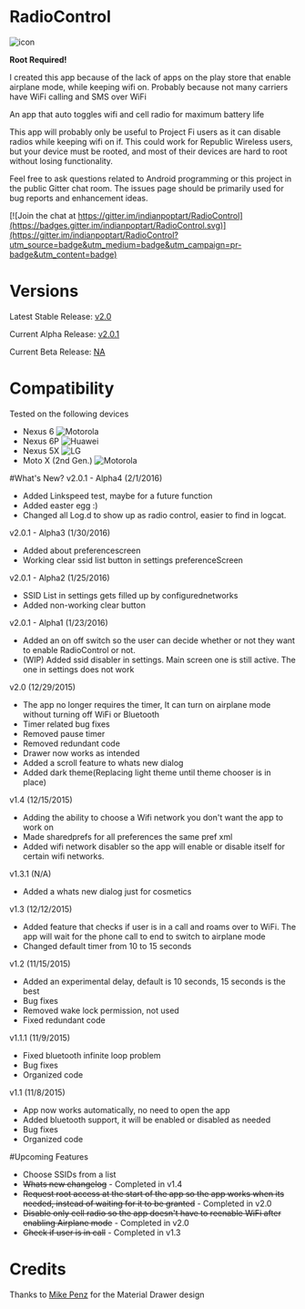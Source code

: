 # RadioControl
![icon](https://nikhilp.org/images/ic_launcher.png)

**Root Required!**

I created this app because of the lack of apps on the play store that enable airplane mode, while keeping wifi on. Probably because not many carriers have WiFi calling and SMS over WiFi

An app that auto toggles wifi and cell radio for maximum battery life

This app will probably only be useful to Project Fi users as it can disable radios while keeping wifi on if.
This could work for Republic Wireless users, but your device must be rooted, and most of their devices are hard to root without losing functionality.

Feel free to ask questions related to Android programming or this project in the public Gitter chat room. The issues page should be primarily used for bug reports and enhancement ideas.

[![Join the chat at https://gitter.im/indianpoptart/RadioControl](https://badges.gitter.im/indianpoptart/RadioControl.svg)](https://gitter.im/indianpoptart/RadioControl?utm_source=badge&utm_medium=badge&utm_campaign=pr-badge&utm_content=badge)

# Versions

Latest Stable Release: [v2.0](https://github.com/indianpoptart/RadioControl/releases/latest)

Current Alpha Release: [v2.0.1](https://github.com/indianpoptart/RadioControl/releases/tag/v2.0.1-alpha4)

Current Beta Release: [NA]()

# Compatibility
Tested on the following devices
- Nexus 6 ![Motorola](https://nikhilp.org/images/moto.png)
- Nexus 6P ![Huawei](https://nikhilp.org/images/huawei.png)
- Nexus 5X ![LG](https://nikhilp.org/images/lg.png)
- Moto X (2nd Gen.) ![Motorola](https://nikhilp.org/images/moto.png)

#What's New?
v2.0.1 - Alpha4 (2/1/2016)
- Added Linkspeed test, maybe for a future function
- Added easter egg :)
- Changed all Log.d to show up as radio control, easier to find in logcat.

v2.0.1 - Alpha3 (1/30/2016)
- Added about preferencescreen
- Working clear ssid list button in settings preferenceScreen

v2.0.1 - Alpha2 (1/25/2016)
- SSID List in settings gets filled up by configurednetworks
- Added non-working clear button

v2.0.1 - Alpha1 (1/23/2016)
- Added an on off switch so the user can decide whether or not they want
to enable RadioControl or not.
- (WIP) Added ssid disabler in settings. Main screen one is still
active. The one in settings does not work

v2.0 (12/29/2015)
- The app no longer requires the timer, It can turn on airplane mode without turning off WiFi or Bluetooth 
- Timer related bug fixes
- Removed pause timer
- Removed redundant code
- Drawer now works as intended
- Added a scroll feature to whats new dialog
- Added dark theme(Replacing light theme until theme chooser is in place)

v1.4 (12/15/2015)
- Adding the ability to choose a Wifi network you don't want the app to
work on
- Made sharedprefs for all preferences the same pref xml
- Added wifi network disabler so the app will enable or disable itself for certain wifi networks.

v1.3.1 (N/A)
- Added a whats new dialog just for cosmetics

v1.3 (12/12/2015)
- Added feature that checks if user is in a call and roams over to WiFi. The app will wait for the phone call to end to switch to airplane mode
- Changed default timer from 10 to 15 seconds

v1.2 (11/15/2015)
- Added an experimental delay, default is 10 seconds, 15 seconds is the best
- Bug fixes
- Removed wake lock permission, not used
- Fixed redundant code

v1.1.1 (11/9/2015)
- Fixed bluetooth infinite loop problem
- Bug fixes
- Organized code

v1.1 (11/8/2015)
- App now works automatically, no need to open the app
- Added bluetooth support, it will be enabled or disabled as needed
- Bug fixes
- Organized code

#Upcoming Features
- Choose SSIDs from a list
- ~~Whats new changelog~~ - Completed in v1.4
- ~~Request root access at the start of the app so the app works when its needed, instead of waiting for it to be granted~~ - Completed in v2.0
- ~~Disable only cell radio so the app doesn't have to reenable WiFi after enabling Airplane mode~~ - Completed in v2.0
- ~~Check if user is in call~~ - Completed in v1.3

# Credits
Thanks to [Mike Penz](https://github.com/mikepenz) for the Material Drawer design

